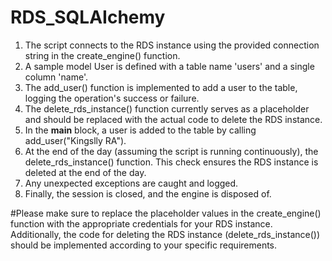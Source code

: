 # RDS_SQLAIchemy

1. The script connects to the RDS instance using the provided connection string in the create_engine() function.
2. A sample model User is defined with a table name 'users' and a single column 'name'.
3. The add_user() function is implemented to add a user to the table, logging the operation's success or failure.
4. The delete_rds_instance() function currently serves as a placeholder and should be replaced with the actual code to delete the RDS instance.
5. In the __main__ block, a user is added to the table by calling add_user("Kingslly RA").
6. At the end of the day (assuming the script is running continuously), the delete_rds_instance() function. This check ensures the RDS instance is deleted at the end of the day.
7. Any unexpected exceptions are caught and logged.
8. Finally, the session is closed, and the engine is disposed of.

#Please make sure to replace the placeholder values in the create_engine() function with the appropriate credentials for your RDS instance. Additionally, the code for deleting the RDS instance (delete_rds_instance()) should be implemented according to your specific requirements.
